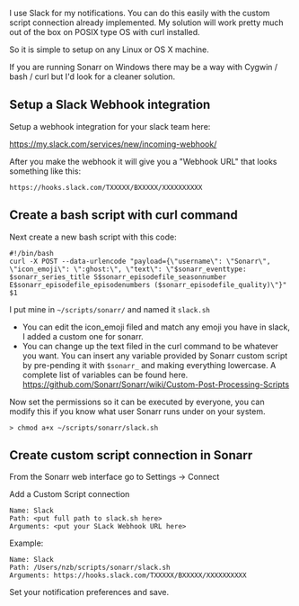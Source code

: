 I use Slack for my notifications. You can do this easily with the custom script connection already implemented. My solution will work pretty much out of the box on POSIX type OS with curl installed.

So it is simple to setup on any Linux or OS X machine.

If you are running Sonarr on Windows there may be a  way with Cygwin / bash / curl but I'd look for a cleaner solution.

## Setup a Slack Webhook integration

Setup a webhook integration for your slack team here:

https://my.slack.com/services/new/incoming-webhook/

After you make the webhook it will give you a "Webhook URL" that looks something like this:

    https://hooks.slack.com/TXXXXX/BXXXXX/XXXXXXXXXX
    
## Create a bash script with curl command

Next create a new bash script with this code:

    #!/bin/bash
    curl -X POST --data-urlencode "payload={\"username\": \"Sonarr\", \"icon_emoji\": \":ghost:\", \"text\": \"$sonarr_eventtype: $sonarr_series_title S$sonarr_episodefile_seasonnumber E$sonarr_episodefile_episodenumbers ($sonarr_episodefile_quality)\"}" $1

I put mine in `~/scripts/sonarr/` and named it `slack.sh`

* You can edit the icon_emoji filed and match any emoji you have in slack, I added a custom one for sonarr.
* You can change up the text filed in the curl command to be whatever you want. You can insert any variable provided by Sonarr custom script by pre-pending it with `$sonarr_` and making everything lowercase. A complete list of variables can be found here. https://github.com/Sonarr/Sonarr/wiki/Custom-Post-Processing-Scripts

Now set the permissions so it can be executed by everyone, you can modify this if you know what user Sonarr runs under on your system.

    > chmod a+x ~/scripts/sonarr/slack.sh

## Create custom script connection in Sonarr

From the Sonarr web interface go to Settings -> Connect

Add a Custom Script connection

    Name: Slack
    Path: <put full path to slack.sh here>
    Arguments: <put your SLack Webhook URL here>
    
Example:

    Name: Slack
    Path: /Users/nzb/scripts/sonarr/slack.sh
    Arguments: https://hooks.slack.com/TXXXXX/BXXXXX/XXXXXXXXXX

Set your notification preferences and save.